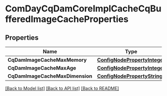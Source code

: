# ComDayCqDamCoreImplCacheCqBufferedImageCacheProperties

## Properties
Name | Type | Description | Notes
------------ | ------------- | ------------- | -------------
**CqDamImageCacheMaxMemory** | [**ConfigNodePropertyInteger**](configNodePropertyInteger.md) |  | [optional] 
**CqDamImageCacheMaxAge** | [**ConfigNodePropertyInteger**](configNodePropertyInteger.md) |  | [optional] 
**CqDamImageCacheMaxDimension** | [**ConfigNodePropertyString**](configNodePropertyString.md) |  | [optional] 

[[Back to Model list]](../README.md#documentation-for-models) [[Back to API list]](../README.md#documentation-for-api-endpoints) [[Back to README]](../README.md)



